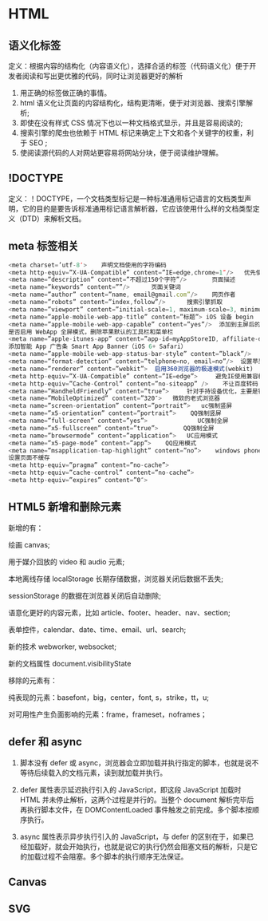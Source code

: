 # HTML

##  语义化标签

定义：根据内容的结构化（内容语义化），选择合适的标签（代码语义化）便于开发者阅读和写出更优雅的代码，同时让浏览器更好的解析

1. 用正确的标签做正确的事情。
2. html 语义化让页面的内容结构化，结构更清晰，便于对浏览器、搜索引擎解析;
3. 即使在没有样式 CSS 情况下也以一种文档格式显示，并且是容易阅读的;
4. 搜索引擎的爬虫也依赖于 HTML 标记来确定上下文和各个关键字的权重，利于 SEO ;
5. 使阅读源代码的人对网站更容易将网站分块，便于阅读维护理解。


## !DOCTYPE

定义：！DOCTYPE，一个文档类型标记是一种标准通用标记语言的文档类型声明，它的目的是要告诉标准通用标记语言解析器，它应该使用什么样的文档类型定义（DTD）来解析文档。


## meta 标签相关
```javascript
<meta charset=’utf-8′>    声明文档使用的字符编码
<meta http-equiv=”X-UA-Compatible” content=”IE=edge,chrome=1″/>   优先使用 IE 最新版本和 Chrome
<meta name=”description” content=”不超过150个字符”/>       页面描述
<meta name=”keywords” content=””/>      页面关键词
<meta name=”author” content=”name, email@gmail.com”/>    网页作者
<meta name=”robots” content=”index,follow”/>      搜索引擎抓取
<meta name=”viewport” content=”initial-scale=1, maximum-scale=3, minimum-scale=1, user-scalable=no”> 为移动设备添加viewport
<meta name=”apple-mobile-web-app-title” content=”标题”> iOS 设备 begin
<meta name=”apple-mobile-web-app-capable” content=”yes”/>  添加到主屏后的标题（iOS 6 新增）
是否启用 WebApp 全屏模式，删除苹果默认的工具栏和菜单栏
<meta name=”apple-itunes-app” content=”app-id=myAppStoreID, affiliate-data=myAffiliateData, app-argument=myURL”>
添加智能 App 广告条 Smart App Banner（iOS 6+ Safari）
<meta name=”apple-mobile-web-app-status-bar-style” content=”black”/>
<meta name=”format-detection” content=”telphone=no, email=no”/>  设置苹果工具栏颜色
<meta name=”renderer” content=”webkit”>  启用360浏览器的极速模式(webkit)
<meta http-equiv=”X-UA-Compatible” content=”IE=edge”>     避免IE使用兼容模式
<meta http-equiv=”Cache-Control” content=”no-siteapp” />    不让百度转码
<meta name=”HandheldFriendly” content=”true”>     针对手持设备优化，主要是针对一些老的不识别viewport的浏览器，比如黑莓
<meta name=”MobileOptimized” content=”320″>   微软的老式浏览器
<meta name=”screen-orientation” content=”portrait”>   uc强制竖屏
<meta name=”x5-orientation” content=”portrait”>    QQ强制竖屏
<meta name=”full-screen” content=”yes”>              UC强制全屏
<meta name=”x5-fullscreen” content=”true”>       QQ强制全屏
<meta name=”browsermode” content=”application”>   UC应用模式
<meta name=”x5-page-mode” content=”app”>    QQ应用模式
<meta name=”msapplication-tap-highlight” content=”no”>    windows phone 点击无高光
设置页面不缓存
<meta http-equiv=”pragma” content=”no-cache”>
<meta http-equiv=”cache-control” content=”no-cache”>
<meta http-equiv=”expires” content=”0″>
```

## HTML5 新增和删除元素

新增的有：

绘画 canvas;

用于媒介回放的 video 和 audio 元素;

本地离线存储 localStorage 长期存储数据，浏览器关闭后数据不丢失;

sessionStorage 的数据在浏览器关闭后自动删除;

语意化更好的内容元素，比如 article、footer、header、nav、section;

表单控件，calendar、date、time、email、url、search;

新的技术 webworker, websocket;

新的文档属性 document.visibilityState

移除的元素有：

纯表现的元素：basefont，big，center，font, s，strike，tt，u;

对可用性产生负面影响的元素：frame，frameset，noframes；

## defer 和 async

1. 脚本没有 defer 或 async，浏览器会立即加载并执行指定的脚本，也就是说不等待后续载入的文档元素，读到就加载并执行。

2. defer 属性表示延迟执行引入的 JavaScript，即这段 JavaScript 加载时 HTML 并未停止解析，这两个过程是并行的。当整个 document 解析完毕后再执行脚本文件，在 DOMContentLoaded 事件触发之前完成。多个脚本按顺序执行。

3. async 属性表示异步执行引入的 JavaScript，与 defer 的区别在于，如果已经加载好，就会开始执行，也就是说它的执行仍然会阻塞文档的解析，只是它的加载过程不会阻塞。多个脚本的执行顺序无法保证。

## Canvas

## SVG

